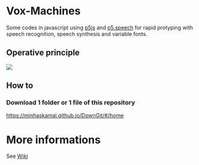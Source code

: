 # Vox-Machines
Some codes in javascript using <a href="http://p5js.org" target="_parent">p5js</a> and <a href="http://ability.nyu.edu/p5.js-speech/" target="_parent">p5.speech</a> for rapid protyping with speech recognition, speech synthesis and variable fonts.

## Operative principle
<img src="https://raw.githubusercontent.com/JulienDrochon/Vox-Machines/master/operative-principle.png"/>

## How to
### Download 1 folder or 1 file of this repository
https://minhaskamal.github.io/DownGit/#/home

# More informations
See <a href="https://github.com/JulienDrochon/Vox-Machines/wiki">Wiki</a>

